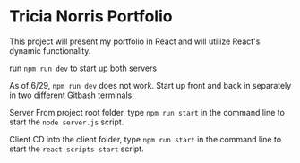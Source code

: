 # Tricia Norris Portfolio

This project will present my portfolio in React and will utilize React's dynamic functionality.


run `npm run dev` to start up both servers

As of 6/29, `npm run dev` does not work. Start up front and back in separately in two different Gitbash terminals:

Server
From project root folder, type `npm run start` in the command line to start the `node server.js` script.

Client
CD into the client folder, type `npm run start` in the command line to start the `react-scripts start` script.